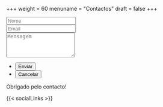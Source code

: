 +++
weight = 60
menuname = "Contactos"
draft = false
+++

<form id="contactform" method="post" action="https://formspree.io/gamejamneuro@gmail.com">
	<div class="field half first">
		<input type="text" name="name" id="name" placeholder="Nome"/>
	</div>
	<div class="field half">
		<input type="email" id="email" name="email" placeholder="Email">
	</div>
	<div class="field">
		<textarea name="message" id="message" rows="4" placeholder="Mensagem"></textarea>
	</div>
	<ul class="actions">
		<li><input type="submit" value="Enviar" class="special" /></li>
		<li><input type="reset" value="Cancelar" /></li>
	</ul>
	<input type="hidden" name="_next" value="?sent#formspree" />
	<input type="hidden" name="_subject" value="Website form message" />
	<input type="text" name="_gotcha" style="display:none" />
</form>
<span id="contactformsent">Obrigado pelo contacto!</span>

<script>
$(document).ready(function($) {
    $(function(){
        if (window.location.search == "?sent") {
        	$('#contactform').hide();
        	$('#contactformsent').show();
        } else {
        	$('#contactformsent').hide();
        }
    });
});
</script>


{{< socialLinks >}}
